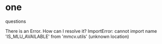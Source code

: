 # one
questions

There is an Error. How can I resolve it?
ImportError: cannot import name 'IS_MLU_AVAILABLE' from 'mmcv.utils' (unknown location)
